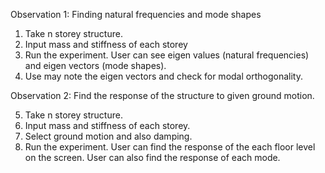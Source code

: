 Observation 1: Finding natural frequencies and mode shapes

1. Take n storey structure.
2. Input mass and stiffness of each storey
3. Run the experiment. User can see eigen values (natural frequencies) and eigen vectors (mode shapes).
4. Use may note the eigen vectors and check for modal orthogonality.

Observation 2: Find the response of the structure to given ground motion.

5. Take n storey structure.
6. Input mass and stiffness of each storey.
7. Select ground motion and also damping.
8. Run the experiment. User can find the response of the each floor level on the screen. User can also find the response of each mode. 
